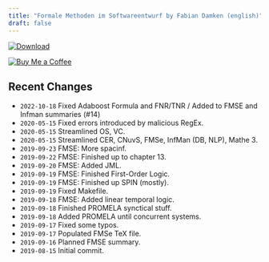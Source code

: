 ```yaml
---
title: "Formale Methoden im Softwareentwurf by Fabian Damken (english)"
draft: false
---
```


[![Download](/download.png)](fmse-summary.pdf)

[![Buy Me a Coffee](/kofi.png)](https://ko-fi.com/fdamken)

## Recent Changes
- `2022-10-18` Fixed Adaboost Formula and FNR/TNR / Added to FMSE and Infman summaries (#14)
- `2020-05-15` Fixed errors introduced by malicious RegEx.
- `2020-05-15` Streamlined OS, VC.
- `2020-05-15` Streamlined CER, CNuvS, FMSe, InfMan (DB, NLP), Mathe 3.
- `2019-09-23` FMSE: More spacinf.
- `2019-09-22` FMSE: Finished up to chapter 13.
- `2019-09-20` FMSE: Added JML.
- `2019-09-19` FMSE: Finished First-Order Logic.
- `2019-09-19` FMSE: Finished up SPIN (mostly).
- `2019-09-19` Fixed Makefile.
- `2019-09-18` FMSE: Added linear temporal logic.
- `2019-09-18` Finished PROMELA synctical stuff.
- `2019-09-18` Added PROMELA until concurrent systems.
- `2019-09-17` Fixed some typos.
- `2019-09-17` Populated FMSe TeX file.
- `2019-09-16` Planned FMSE summary.
- `2019-08-15` Initial commit.
